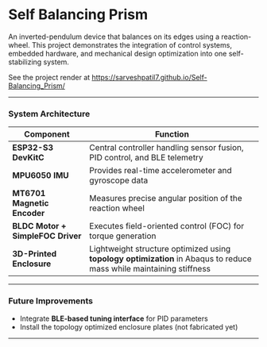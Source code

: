 # Self Balancing Prism

An inverted-pendulum device that balances on its edges using a reaction-wheel. This project demonstrates the integration of control systems, embedded hardware, and mechanical design optimization into one self-stabilizing system.

See the project render at https://sarveshpatil7.github.io/Self-Balancing_Prism/

---

### System Architecture

| Component | Function |
|------------|-----------|
| **ESP32-S3 DevKitC** | Central controller handling sensor fusion, PID control, and BLE telemetry |
| **MPU6050 IMU** | Provides real-time accelerometer and gyroscope data |
| **MT6701 Magnetic Encoder** | Measures precise angular position of the reaction wheel |
| **BLDC Motor + SimpleFOC Driver** | Executes field-oriented control (FOC) for torque generation |
| **3D-Printed Enclosure** | Lightweight structure optimized using **topology optimization** in Abaqus to reduce mass while maintaining stiffness |

---

### Future Improvements
- Integrate **BLE-based tuning interface** for PID parameters   
- Install the topology optimized enclosure plates (not fabricated yet)
  
---
